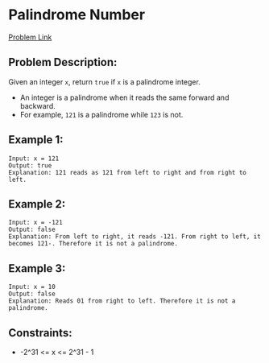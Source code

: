 # Palindrome Number

[Problem Link](https://leetcode.com/problems/palindrome-number/description/)

## Problem Description:
Given an integer `x`, return `true` if `x` is a palindrome integer.

- An integer is a palindrome when it reads the same forward and backward.
- For example, `121` is a palindrome while `123` is not.

## Example 1:
```text
Input: x = 121
Output: true
Explanation: 121 reads as 121 from left to right and from right to left.
```
## Example 2:
```text
Input: x = -121
Output: false
Explanation: From left to right, it reads -121. From right to left, it becomes 121-. Therefore it is not a palindrome.
```
## Example 3:
```text
Input: x = 10
Output: false
Explanation: Reads 01 from right to left. Therefore it is not a palindrome.
```
## Constraints:
- -2^31 <= x <= 2^31 - 1
